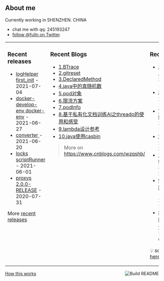## About me

Currently working in SHENZHEN. CHINA 
 - chat me with qq: 245193247
 - [follow @fulln on Twitter](https://twitter.com/fulln16).
<table><tr><td valign="top">
 
 
### Recent releases

<!-- recent_releases starts -->
* [logHelper first_init](https://github.com/fulln/logHelper/releases/tag/1.0.0) - 2021-07-04
* [docker-develop-env docker-env](https://github.com/fulln/docker-develop-env/releases/tag/1.0.0) - 2021-06-27
* [converter ](https://github.com/fulln/converter/releases/tag/1.0.0) - 2021-06-20
* [locks scriptRunner](https://github.com/fulln/locks/releases/tag/scriptRunner) - 2021-06-01
* [proxys 2.0.0-RELEASE](https://github.com/fulln/proxys/releases/tag/2.0.0) - 2020-07-31
<!-- recent_releases ends -->

More [recent releases](https://github.com/fulln/fulln/blob/master/releases.md)

</td><td valign="top">
  
### Recent Blogs

<!-- recent_blogs starts -->
<ul>
<li>
<a href="https://www.cnblogs.com/wzqshb/p/17703899.html">1.BTrace</a>
</li>
<li>
<a href="https://www.cnblogs.com/wzqshb/p/17703904.html">2.gitreset</a>
</li>
<li>
<a href="https://www.cnblogs.com/wzqshb/p/17703906.html">3.DeclaredMethod</a>
</li>
<li>
<a href="https://www.cnblogs.com/wzqshb/p/17703907.html">4.java中的真随机数</a>
</li>
<li>
<a href="https://www.cnblogs.com/wzqshb/p/17701157.html">5.pod对象</a>
</li>
<li>
<a href="https://www.cnblogs.com/wzqshb/p/17698155.html">6.限流方案</a>
</li>
<li>
<a href="https://www.cnblogs.com/wzqshb/p/17692331.html">7.podInfo</a>
</li>
<li>
<a href="https://www.cnblogs.com/wzqshb/p/17619287.html">8.基于私有化文档训练AI之threado的使用和感受</a>
</li>
<li>
<a href="https://www.cnblogs.com/wzqshb/p/16987548.html">9.lambda设计参考</a>
</li>
<li>
<a href="https://www.cnblogs.com/wzqshb/p/16787675.html">10.java使用casbin</a>
</li>
</ul>
<!-- recent_blogs ends -->
 
> More on <a>https://www.cnblogs.com/wzqshb/ </a>
 
</td><td valign="top"> 

### Recent TIL
 
<!-- recent_TIL starts -->
* [2023-09-10](https://github.com/fulln/TIL/blob/master/daily/2023-09/2023-09-10.md) - 2023/9/10 19:38:57
* [未命名](https://github.com/fulln/TIL/blob/master/daily/%E6%9C%AA%E5%91%BD%E5%90%8D.md) - 2023/9/10 19:39:08
* [YYYY-MM-DD](https://github.com/fulln/TIL/blob/master/module/YYYY-MM-DD.md) - 2023/9/10 19:38:35
* [消息安全](https://github.com/fulln/TIL/blob/master/lib/geektime/%E6%B6%88%E6%81%AF%E9%98%9F%E5%88%97/%E6%B6%88%E6%81%AF%E5%AE%89%E5%85%A8.md) - 2023/9/9 22:08:06
* [2023-09-09](https://github.com/fulln/TIL/blob/master/daily/2023-09/2023-09-09.md) - 2023/9/9 21:21:52
* [wget下载跳过https](https://github.com/fulln/TIL/blob/master/code/shell/wget%E4%B8%8B%E8%BD%BD%E8%B7%B3%E8%BF%87https.md) - 2023/9/9 21:21:30
* [Spring-Initializr通读指南](https://github.com/fulln/TIL/blob/master/code/spring/initializr/Spring-Initializr%E9%80%9A%E8%AF%BB%E6%8C%87%E5%8D%97.md) - 2023/9/6 00:49:20
<!-- recent_TIL ends -->
 
:bulb: scaryp from [here](https://github.com/fulln/TIL)
 
</td></tr></table>
<a href="https://github.com/fulln/fulln/actions"><img src="https://github.com/fulln/fulln/workflows/Build%20README.md/badge.svg" align="right" alt="Build README"></a> <a href="https://simonwillison.net/2020/Jul/10/self-updating-profile-readme/">How this works</a>
